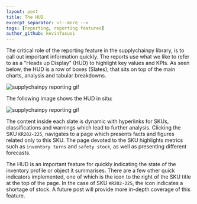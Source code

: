 ```yaml
---
layout: post
title: The HUD
excerpt_separator: <!--more -->
tags: [reporting, reporting features]
author_github: kevinfasusi
---
```


The critical role of the reporting feature in the supplychainpy library, is to call out important information quickly.
The reports use what we like to refer to as a "Heads up Display" (HUD) to highlight key values and KPIs. 
As seen below, the HUD is a row of boxes (Slates), that sits on top of the main charts, analysis and tabular breakdowns.

![supplychainpy reporting gif]({{site.baseurl}}/images/HUD.png)

The following image shows the HUD in situ:

![supplychainpy reporting gif]({{site.baseurl}}/images/shortage.jpg)

The content inside each slate is dynamic with hyperlinks for SKUs, classifications and warnings which lead to further analysis.
Clicking the SKU `KR202-225`, navigates to a page which presents facts and figures related only to this SKU. 
The page devoted to the SKU highlights metrics such as `inventory turns` and `safety stock`, as well as presenting different forecasts.

The HUD is an important feature for quickly indicating the state of the inventory profile or object it summarises. 
There are a few other quick indicators implemented, one of which is the icon to the right of the SKU title at the top of the page.
In the case of SKU `KR202-225`, the icon indicates a shortage of stock. A future post will provide more in-depth coverage of this feature. 

